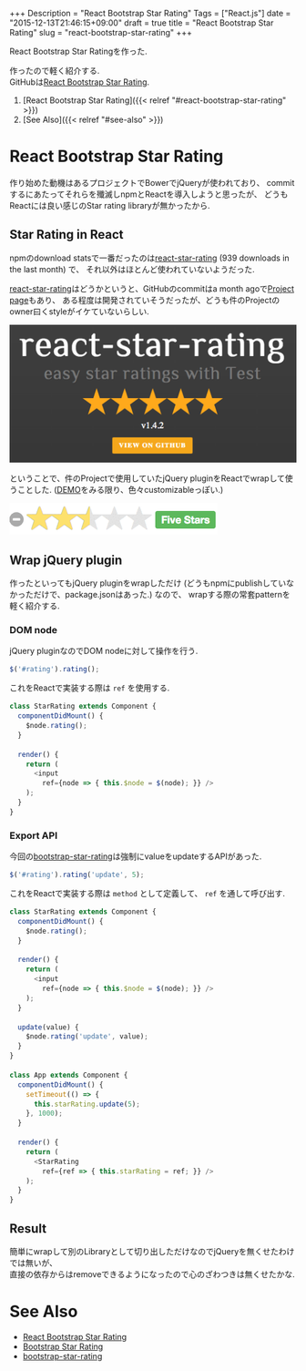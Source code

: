 +++
Description = "React Bootstrap Star Rating"
Tags = ["React.js"]
date = "2015-12-13T21:46:15+09:00"
draft = true
title = "React Bootstrap Star Rating"
slug = "react-bootstrap-star-rating"
+++

React Bootstrap Star Ratingを作った.

<!--more-->

作ったので軽く紹介する.  
GitHubは[React Bootstrap Star Rating](https://github.com/Rudolph-Miller/react-bootstrap-star-rating).

1. [React Bootstrap Star Rating]({{< relref "#react-bootstrap-star-rating" >}})
2. [See Also]({{< relref "#see-also" >}})

# React Bootstrap Star Rating

作り始めた動機はあるプロジェクトでBowerでjQueryが使われており、
commitするにあたってそれらを殲滅しnpmとReactを導入しようと思ったが、
どうもReactには良い感じのStar rating libraryが無かったから.


## Star Rating in React

npmのdownload statsで一番だったのは[react-star-rating](https://www.npmjs.com/package/react-star-rating) (939 downloads in the last month) で、
それ以外はほとんど使われていないようだった.

[react-star-rating](https://www.npmjs.com/package/react-star-rating)はどうかというと、GitHubのcommitはa month agoで[Project page](http://cameronjroe.com/react-star-rating/)もあり、
ある程度は開発されていそうだったが、どうも件のProjectのowner曰くstyleがイケていないらしい.

![react-star-rating-image](/images/20151213/react-star-rating.png)

ということで、件のProjectで使用していたjQuery pluginをReactでwrapして使うことした.
([DEMO](http://plugins.krajee.com/star-rating/demo)をみる限り、色々customizableっぽい.)

![bootstrap-star-rating-image](/images/20151213/bootstrap-star-rating.gif)


## Wrap jQuery plugin

作ったといってもjQuery pluginをwrapしただけ (どうもnpmにpublishしていなかっただけで、package.jsonはあった.) なので、
wrapする際の常套patternを軽く紹介する.


### DOM node

jQuery pluginなのでDOM nodeに対して操作を行う.

```js
$('#rating').rating();
```

これをReactで実装する際は `ref` を使用する.

```js
class StarRating extends Component {
  componentDidMount() {
    $node.rating();
  }

  render() {
    return (
      <input
        ref={node => { this.$node = $(node); }} />
    );
  }
}
```


### Export API

今回の[bootstrap-star-rating](https://www.npmjs.com/package/react-star-rating)は強制にvalueをupdateするAPIがあった.

```js
$('#rating').rating('update', 5);
```

これをReactで実装する際は `method` として定義して、 `ref` を通して呼び出す.

```js
class StarRating extends Component {
  componentDidMount() {
    $node.rating();
  }

  render() {
    return (
      <input
        ref={node => { this.$node = $(node); }} />
    );
  }

  update(value) {
    $node.rating('update', value);
  }
}

class App extends Component {
  componentDidMount() {
    setTimeout(() => {
      this.starRating.update(5);
    }, 1000);
  }

  render() {
    return (
      <StarRating
        ref={ref => { this.starRating = ref; }} />
    );
  }
}
```


## Result

簡単にwrapして別のLibraryとして切り出しただけなのでjQueryを無くせたわけでは無いが、  
直接の依存からはremoveできるようになったので心のざわつきは無くせたかな.

# See Also

- [React Bootstrap Star Rating](https://github.com/Rudolph-Miller/react-bootstrap-star-rating)
- [Bootstrap Star Rating](http://plugins.krajee.com/star-rating)
- [bootstrap-star-rating](https://github.com/kartik-v/bootstrap-star-rating)
